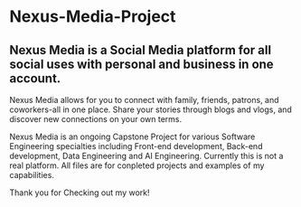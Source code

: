 # Nexus-Media-Project
## Nexus Media is a Social Media platform for all social uses with personal and business in one account.

Nexus Media allows for you to connect with family, friends, patrons, and coworkers-all in one place. Share your stories through blogs and vlogs, and discover new connections on your own terms. 


Nexus Media is an ongoing Capstone Project for various Software Engineering specialties including Front-end development, Back-end development, Data Engineering and AI Engineering. 
Currently this is not a real platform. All files are for conpleted projects and examples of my capabilities. 


Thank you for Checking out my work!
